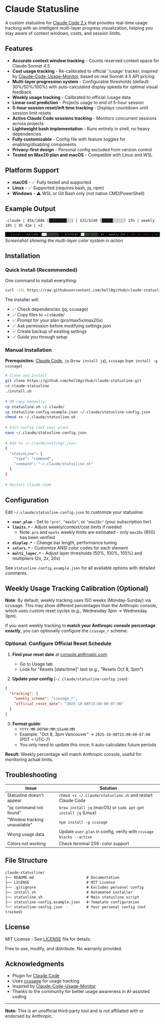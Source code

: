 # Claude Statusline

A custom statusline for [Claude Code 2.x](https://claude.com/claude-code) that provides real-time usage tracking with an intelligent multi-layer progress visualization, helping you stay aware of context windows, costs, and session limits.

## Features

- **Accurate context window tracking** - Counts reserved context space for Claude Sonnet 4.5
- **Cost usage tracking** - Re-calibrated to official '/usage' tracker, inspired by [Claude-Code-Usage-Monitor](https://github.com/Maciek-roboblog/Claude-Code-Usage-Monitor), based on real Sonnet 4.5 API pricing
- **Multi-layer progression system** - Configurable thresholds (default: 30%/50%/100%) with auto-calculated display speeds for optimal visual feedback
- **Weekly usage tracking** - Calibrated to official /usage data
- **Linear cost prediction** - Projects usage to end of 5-hour session
- **5-hour session reset/left time tracking** - Displays countdown until session limit resets
- **Active Claude Code sessions tracking** - Monitors concurrent sessions across projects
- **Lightweight bash implementation** - Runs entirely in shell, no heavy dependencies
- **Fully customizable** - Config file with feature toggles for enabling/disabling components
- **Privacy-first design** - Personal config excluded from version control
- **Tested on Max20 plan and macOS** - Compatible with Linux and WSL

## Platform Support

- **macOS** - ✅ Fully tested and supported
- **Linux** - ✅ Supported (requires bash, jq, npm)
- **Windows** - ⚠️ WSL or Git Bash only (not native CMD/PowerShell)

## Example Output

```
.claude | 45k/168k [████████░░] | $32/$140 [█████░░░░░] 23% | weekly 18% | 3h 42m | ×2
```

![Statusline Screenshot](./screenshots/statusline.png)
*Screenshot showing the multi-layer color system in action*

## Installation

### Quick Install (Recommended)

One command to install everything:

```bash
curl -sSL https://raw.githubusercontent.com/hell0github/claude-statusline/main/install.sh | bash
```

The installer will:
- ✅ Check dependencies (jq, ccusage)
- ✅ Copy files to ~/.claude/
- ✅ Prompt for your plan (pro/max5x/max20x)
- ✅ Ask permission before modifying settings.json
- ✅ Create backup of existing settings
- ✅ Guide you through setup

### Manual Installation

**Prerequisites:** [Claude Code](https://claude.com/claude-code), `jq` (`brew install jq`), `ccusage` (`npm install -g ccusage`)

```bash
# Clone and install
git clone https://github.com/hell0github/claude-statusline.git
cd claude-statusline
./install.sh

# OR copy manually:
cp statusline.sh ~/.claude/
cp statusline-config.example.json ~/.claude/statusline-config.json
chmod +x ~/.claude/statusline.sh

# Edit config (set your plan)
nano ~/.claude/statusline-config.json

# Add to ~/.claude/settings.json:
{
  "statusLine": {
    "type": "command",
    "command": "~/.claude/statusline.sh"
  }
}

# Restart Claude Code
```

## Configuration

Edit `~/.claude/statusline-config.json` to customize your statusline:

- **`user.plan`** - Set to `"pro"`, `"max5x"`, or `"max20x"` (your subscription tier)
- **`limits.*`** - Adjust weekly/context/cost limits if needed
  - Note: `pro` and `max5x` weekly limits are estimated - only `max20x` (850) has been verified
- **`display.*`** - Change bar length, performance tuning
- **`colors.*`** - Customize ANSI color codes for each element
- **`multi_layer.*`** - Adjust layer thresholds (50%, 100%, 105%) and multipliers (2x, 2x, 20x)

See `statusline-config.example.json` for all available options with detailed comments.

## Weekly Usage Tracking Calibration (Optional)

**Note**: By default, weekly tracking uses ISO weeks (Monday-Sunday) via ccusage. This may show different percentages than the Anthropic console, which uses custom reset cycles (e.g., Wednesday 3pm → Wednesday 3pm).

If you want weekly tracking to **match your Anthropic console percentage exactly**, you can optionally configure the `ccusage_r` scheme:

### Optional: Configure Official Reset Schedule

1. **Find your reset date** at [console.anthropic.com](https://console.anthropic.com):
   - Go to Usage tab
   - Look for "Resets [date/time]" text (e.g., "Resets Oct 8, 3pm")

2. **Update your config** (`~/.claude/statusline-config.json`):
```json
{
  "tracking": {
    "weekly_scheme": "ccusage_r",
    "official_reset_date": "2025-10-08T15:00:00-07:00"
  }
}
```

3. **Format guide**:
   - `YYYY-MM-DDTHH:MM:SS±HH:MM`
   - Example: "Oct 8, 3pm Vancouver" → `2025-10-08T15:00:00-07:00` (PDT = UTC-7)
   - You only need to update this once; it auto-calculates future periods

**Result**: Weekly percentage will match Anthropic console, useful for monitoring actual limits.

## Troubleshooting

| Issue | Solution |
|-------|----------|
| Statusline doesn't appear | `chmod +x ~/.claude/statusline.sh` and restart Claude Code |
| "jq: command not found" | `brew install jq` (macOS) or `sudo apt-get install jq` (Linux) |
| "Window tracking unavailable" | `npm install -g ccusage` |
| Wrong usage data | Update `user.plan` in config, verify with `ccusage blocks --active` |
| Colors not working | Check terminal 256-color support |

## File Structure

```
claude-statusline/
├── README.md                        # Documentation
├── LICENSE                          # MIT License
├── .gitignore                       # Excludes personal config
├── install.sh                       # Automated installer
├── statusline.sh                    # Main statusline script
├── statusline-config.example.json   # Template configuration
└── statusline-config.json           # Your personal config (not tracked)
```

## License

MIT License - See [LICENSE](LICENSE) file for details.

Free to use, modify, and distribute. No warranty provided.

## Acknowledgments

- Plugin for [Claude Code](https://claude.com/claude-code)
- Uses [ccusage](https://www.npmjs.com/package/ccusage) for usage tracking
- Inspired by [Claude-Code-Usage-Monitor](https://github.com/Maciek-roboblog/Claude-Code-Usage-Monitor)
- Thanks to the community for better usage awareness in AI-assisted coding

---

**Note:** This is an unofficial third-party tool and is not affiliated with or endorsed by Anthropic.
